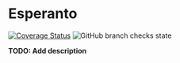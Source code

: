 # Esperanto

[![Coverage Status](https://coveralls.io/repos/github/betrybe/esperanto/badge.svg?t=FTzZtC)](https://coveralls.io/github/betrybe/esperanto)
![GitHub branch checks state](https://img.shields.io/github/checks-status/betrybe/esperanto/main)


**TODO: Add description**

